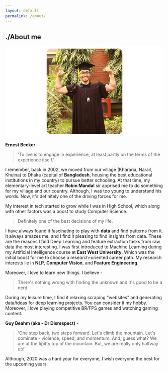 ```yaml
---
layout: default
permalink: /about/
---
```

## ./About me
![Enam Biswas](images/enam-biswas.png)

**Ernest Becker** - 
> 'To live is to engage in experience, at least partly on the terms of the experience itself.'

I remember, back in 2002, we moved from our village (Khararia, Narail, Khulna) to Dhaka (capital of **Bangladesh**, housing the best educational institutions in my country) to pursue better schooling. At that time, my elementary-level art teacher **Robin Mandal** sir apprised me to do something for my village and our country. Although, I was too young to understand his words. Now, it's definitely one of the driving forces for me.

My interest in tech started to grow while I was in High School, which along with other factors was a boost to study Computer Science.
> Definitely one of the best decisions of my life.

I have always found it fascinating to play with **data** and find patterns from it. It always amazes me, and I find it pleasing to find insights from data. These are the reasons I find Deep Learning and feature extraction tasks from raw data the most interesting. I was first introduced to Machine Learning during my Artificial Intelligence course at **East West University**. Which was the initial boost for me to choose a research-oriented career path.  My research interests lie in **NLP**, **Computer Vision**, and **Feature Engineering**.

Moreover, I love to learn new things. I believe - 
> There's nothing wrong with finding the unknown and it's good to be a nerd. 

During my leisure time, I find it relaxing scraping "websites" and generating data/ideas for deep learning projects. You can consider it my hobby. Moreover, I love playing competitive BR/FPS games and watching gaming content.

**Guy Beahm (aka - Dr Disrespect)** -
> 'One step back, two steps forward. Let's climb the mountain. Let's dominate - violence, speed, and momentum. And, guess what? We are at the tipitty top of the mountain. But, we are really only halfway up!'

Although, 2020 was a hard year for everyone, I wish everyone the best for the upcoming years.
